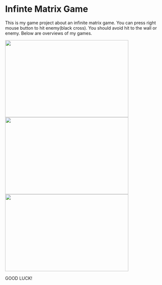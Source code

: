 # Infinte Matrix Game
This is my game project about an infinite matrix game. You can press right mouse button to hit enemy(black cross). You should avoid hit to the wall or enemy. 
Below are overviews of my games.

<img src="https://user-images.githubusercontent.com/55035176/164152848-2aff2b29-2d3a-4904-8793-f8bc0bb93cde.png" width="400" height="250" />
<img src="https://user-images.githubusercontent.com/55035176/164152904-e9b1cb0f-aee1-46cc-a677-b7d44752058d.png" width="400" height="250" />
<img src="https://user-images.githubusercontent.com/55035176/164153696-60a35c5d-858c-4fad-9033-5655a9d4c436.png" width="400" height="250" />

GOOD LUCK!
